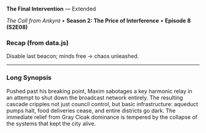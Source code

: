 **The Final Intervention** — Extended

_The Call from Ankyra_ • **Season 2: The Price of Interference** • **Episode 8 (S2E08)**

### Recap (from data.js)
Disable last beacon; minds free → chaos unleashed.

---

### Long Synopsis

Pushed past his breaking point, Maxim sabotages a key harmonic relay in an attempt to shut down the broadcast network entirely. The resulting cascade cripples not just council control, but basic infrastructure: aqueduct pumps halt, food deliveries cease, and entire districts go dark. The immediate relief from Gray Cloak dominance is tempered by the collapse of the systems that kept the city alive.